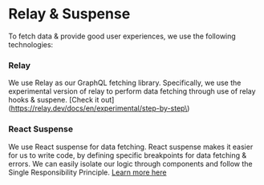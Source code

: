 # Relay & Suspense

To fetch data & provide good user experiences, we use the following technologies:

### Relay

We use Relay as our GraphQL fetching library. Specifically, we use the experimental version of relay to perform data fetching through use of relay hooks & suspene. [Check it out](https://relay.dev/docs/en/experimental/step-by-step\)

### React Suspense

We use React suspense for data fetching. React suspense makes it easier for us to write code, by defining specific breakpoints for data fetching & errors. We can easily isolate our logic through components and follow the Single Responsibility Principle. [Learn more here](https://reactjs.org/docs/concurrent-mode-suspense.html)


